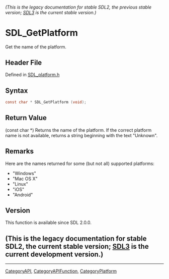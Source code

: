###### (This is the legacy documentation for stable SDL2, the previous stable version; [SDL3](https://wiki.libsdl.org/SDL3/) is the current stable version.)
# SDL_GetPlatform

Get the name of the platform.

## Header File

Defined in [SDL_platform.h](https://github.com/libsdl-org/SDL/blob/SDL2/include/SDL_platform.h)

## Syntax

```c
const char * SDL_GetPlatform (void);
```

## Return Value

(const char *) Returns the name of the platform. If the correct platform
name is not available, returns a string beginning with the text "Unknown".

## Remarks

Here are the names returned for some (but not all) supported platforms:

- "Windows"
- "Mac OS X"
- "Linux"
- "iOS"
- "Android"

## Version

This function is available since SDL 2.0.0.

## (This is the legacy documentation for stable SDL2, the current stable version; [SDL3](https://wiki.libsdl.org/SDL3/) is the current development version.)



----
[CategoryAPI](CategoryAPI), [CategoryAPIFunction](CategoryAPIFunction), [CategoryPlatform](CategoryPlatform)

